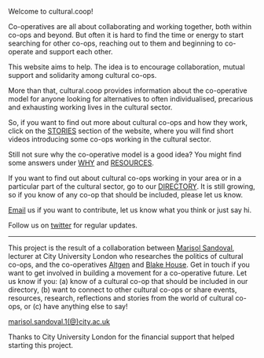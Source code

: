 Welcome to cultural.coop! 

Co-operatives are all about collaborating and working together, both within co-ops and beyond. But often it is hard to find the time or energy to start searching for other co-ops, reaching out to them and beginning to co-operate and support each other.

This website aims to help. The idea is to encourage collaboration, mutual support and solidarity among cultural co-ops. 

More than that, cultural.coop provides information about the co-operative model for anyone looking for alternatives to often individualised, precarious and exhausting working lives in the cultural sector. 

So, if you want to find out more about cultural co-ops and how they work, click on the [STORIES](http://cultural.coop/stories) section of the website, where you will find short videos introducing some co-ops working in the cultural sector. 

Still not sure why the co-operative model is a good idea?  You might find some answers under [WHY](http://cultural.coop/why) and [RESOURCES](http://cultural.coop/resources). 

If you want to find out about cultural co-ops working in your area or in a particular part of the cultural sector, go to our [DIRECTORY](http://cultural.coop/directory). It is still growing, so if you know of any co-op that should be included, please let us know. 

[Email](http://cultural.coop/contact) us if you want to contribute, let us know what you think or just say hi.

Follow us on [twitter](https://twitter.com/CulturalCoops) for regular updates.

---

This project is the result of a collaboration between [Marisol Sandoval](https://www.city.ac.uk/people/academics/marisol-sandoval), lecturer at City University London who researches the politics of cultural co-ops, and the co-operatives [Altgen](http://www.altgen.org.uk/) and [Blake House](http://blake.house/). Get in touch if you want to get involved in building a movement for a co-operative future. Let us know if you: (a) know of a cultural co-op that should be included in our directory, (b) want to connect to other cultural co-ops or share events, resources, research, reflections and stories from the world of cultural co-ops, or (c) have anything else to say!

[marisol.sandoval.1(@)city.ac.uk](mailto:marisol.sandoval@city.ac.uk)

Thanks to City University London for the financial support that helped starting this project.
